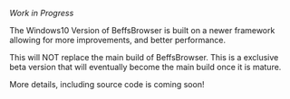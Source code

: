 *Work in Progress*

The Windows10 Version of BeffsBrowser is built on a newer framework allowing for more improvements, and better performance. 

This will NOT replace the main build of BeffsBrowser. This is a exclusive beta version that will eventually become the main build once it is mature.

More details, including source code is coming soon!
